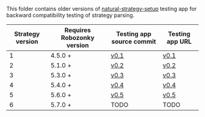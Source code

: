 This folder contains older versions of [natural-strategy-setup](https://github.com/RoboZonky/natural-strategy-setup)
testing app for backward compatibility testing of strategy parsing.

| Strategy version | Requires Robozonky version | Testing app source commit | Testing app URL |
|------------------|----------------------------|-------------------------------|-------------------------|
| 1 | 4.5.0 + | [v0.1](https://github.com/RoboZonky/natural-strategy-setup/tree/v0.1) | [v0.1](https://janhrcek.cz/nss-strategy-compat/v1/) |
| 2 | 5.1.0 + | [v0.2](https://github.com/RoboZonky/natural-strategy-setup/tree/v0.2) | [v0.2](https://janhrcek.cz/nss-strategy-compat/v2/) |
| 3 | 5.3.0 + | [v0.3](https://github.com/RoboZonky/natural-strategy-setup/tree/v0.3) | [v0.3](https://janhrcek.cz/nss-strategy-compat/v3/) |
| 4 | 5.4.0 + | [v0.4](https://github.com/RoboZonky/natural-strategy-setup/tree/v0.4) | [v0.4](https://janhrcek.cz/nss-strategy-compat/v4/) |
| 5 | 5.6.0 + | [v0.5](https://github.com/RoboZonky/natural-strategy-setup/tree/v0.5) | [v0.5](https://janhrcek.cz/nss-strategy-compat/v5/) |
| 6 | 5.7.0 + | TODO | TODO |
